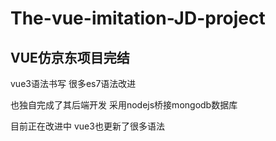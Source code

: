 # The-vue-imitation-JD-project
## VUE仿京东项目完结 

vue3语法书写 很多es7语法改进

也独自完成了其后端开发 采用nodejs桥接mongodb数据库

目前正在改进中 vue3也更新了很多语法
